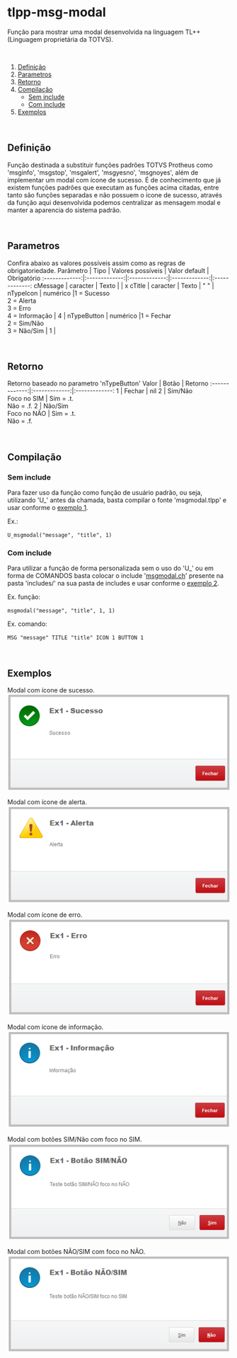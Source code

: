 # tlpp-msg-modal

Função para mostrar uma modal desenvolvida na linguagem TL++ (Linguagem proprietária da TOTVS).

<br />

1. [Definição](#Definição)
1. [Parametros](#Parametros)
1. [Retorno](#Retorno)
1. [Compilação](#Compilação)
    - [Sem include](#sem-include)
    - [Com include](#com-include)
1. [Exemplos](#Exemplos)

<br />

## Definição
Função destinada a substituir funções padrões TOTVS Protheus como 'msginfo', 'msgstop', 'msgalert', 'msgyesno', 'msgnoyes', além de implementar um modal com ícone de sucesso. É de conhecimento que já existem funções padrões que executam as funções acima citadas, entre tanto são funções separadas e não possuem o ícone de sucesso, através da função aqui desenvolvida podemos centralizar as mensagem modal e manter a aparencia do sistema padrão.

<br />

## Parametros
Confira abaixo as valores possíveis assim como as regras de obrigatoriedade.
Parâmetro | Tipo | Valores possíveis | Valor default | Obrigatório
:-------------:|:-------------:|:-------------:|:-------------:|:-------------:
cMessage | caracter | Texto | | x
cTitle | caracter | Texto | " " |
nTypeIcon | numérico |1 = Sucesso<br>2 = Alerta<br>3 = Erro<br>4 = Informação | 4 |
nTypeButton | numérico |1 = Fechar<br>2 = Sim/Não<br>3 = Não/Sim | 1 |

<br />

## Retorno
Retorno baseado no parametro 'nTypeButton'
Valor | Botão | Retorno
:-------------:|:-------------:|:-------------:
1 | Fechar | nil
2 | Sim/Não<br>Foco no SIM | Sim = .t.<br>Não = .f.
2 | Não/Sim<br>Foco no NÃO | Sim = .t.<br>Não = .f.

<br />

## Compilação
### Sem include
Para fazer uso da função como função de usuário padrão, ou seja, utilizando 'U_' antes da chamada, basta compilar o fonte 'msgmodal.tlpp' e usar conforme o [exemplo 1](examples/ex1msgmodal.tlpp).

Ex.:  
```tlpp
U_msgmodal("message", "title", 1)
```


### Com include
Para utilizar a função de forma personalizada sem o uso do 'U_' ou em forma de COMANDOS basta colocar o include '[msgmodal.ch](includes/msgmodal.ch)' presente na pasta 'includes/' na sua pasta de includes e usar conforme o [exemplo 2](examples/ex2msgmodal.tlpp).

Ex. função: 
```tlpp
msgmodal("message", "title", 1, 1)
```

Ex. comando:
```tlpp
MSG "message" TITLE "title" ICON 1 BUTTON 1
```
<br />

## Exemplos

Modal com ícone de sucesso.<br />
![msgmodal-sucess](assets/msgmodal-sucess.png)
<br />

Modal com ícone de alerta.<br />
![msgmodal-alert](assets/msgmodal-alert.png)
<br />

Modal com ícone de erro.<br />
![msgmodal-error](assets/msgmodal-error.png)
<br />

Modal com ícone de informação.<br />
![msgmodal-info](assets/msgmodal-info.png)
<br />

Modal com botões SIM/Não com foco no SIM.<br />
![msgmodal-yesno](assets/msgmodal-yesno.png)
<br />

Modal com botões NÃO/SIM com foco no NÃO.<br />
![msgmodal-noyes](assets/msgmodal-noyes.png)
